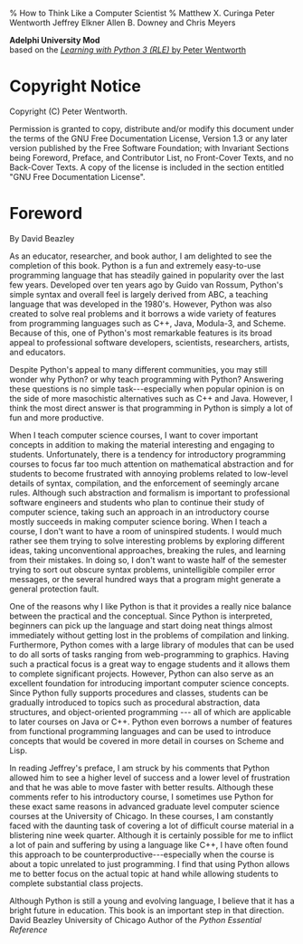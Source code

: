 % How to Think Like a Computer Scientist
% Matthew X. Curinga
  Peter Wentworth
  Jeffrey Elkner
  Allen B. Downey
  and Chris Meyers

**Adelphi University Mod**\
based on the [_Learning with Python 3 (RLE)_ by Peter Wentworth](http://openbookproject.net/thinkcs/python/english3e/)


Copyright Notice
====================

Copyright (C) Peter Wentworth.

Permission is granted to copy, distribute and/or modify this document
under the terms of the GNU Free Documentation License, Version 1.3
or any later version published by the Free Software Foundation;
with Invariant Sections being Foreword, Preface, and Contributor List, no
Front-Cover Texts, and no Back-Cover Texts.  A copy of the license is
included in the section entitled "GNU Free Documentation License".

Foreword
===================

By David Beazley

As an educator, researcher, and book author, I am delighted to see the
completion of this book. Python is a fun and extremely easy-to-use programming
language that has steadily gained in popularity over the last few years.
Developed over ten years ago by Guido van Rossum, Python's simple syntax and
overall feel is largely derived from ABC, a teaching language that was
developed in the 1980's. However, Python was also created to solve real
problems and it borrows a wide variety of features from programming languages
such as C++, Java, Modula-3, and Scheme. Because of this, one of Python's most
remarkable features is its broad appeal to professional software developers,
scientists, researchers, artists, and educators.

Despite Python's appeal to many different communities, you may still wonder why
Python? or why teach programming with Python? Answering these questions is no
simple task---especially when popular opinion is on the side of more
masochistic alternatives such as C++ and Java.  However, I think the most
direct answer is that programming in Python is simply a lot of fun and more
productive.

When I teach computer science courses, I want to cover important concepts in
addition to making the material interesting and engaging to students.
Unfortunately, there is a tendency for introductory programming courses to
focus far too much attention on mathematical abstraction and for students to
become frustrated with annoying problems related to low-level details of
syntax, compilation, and the enforcement of seemingly arcane rules. Although
such abstraction and formalism is important to professional software engineers
and students who plan to continue their study of computer science, taking such
an approach in an introductory course mostly succeeds in making computer
science boring. When I teach a course, I don't want to have a room of
uninspired students. I would much rather see them trying to solve interesting
problems by exploring different ideas, taking unconventional approaches,
breaking the rules, and learning from their mistakes. In doing so, I don't want
to waste half of the semester trying to sort out obscure syntax problems,
unintelligible compiler error messages, or the several hundred ways that a
program might generate a general protection fault.

One of the reasons why I like Python is that it provides a really nice balance
between the practical and the conceptual. Since Python is interpreted,
beginners can pick up the language and start doing neat things almost
immediately without getting lost in the problems of compilation and linking.
Furthermore, Python comes with a large library of modules that can be used to
do all sorts of tasks ranging from web-programming to graphics. Having such a
practical focus is a great way to engage students and it allows them to
complete significant projects. However, Python can also serve as an excellent
foundation for introducing important computer science concepts. Since Python
fully supports procedures and classes, students can be gradually introduced to
topics such as procedural abstraction, data structures, and object-oriented
programming --- all of which are applicable to later courses on Java or C++.
Python even borrows a number of features from functional programming languages
and can be used to introduce concepts that would be covered in more detail in
courses on Scheme and Lisp.

In reading Jeffrey's preface, I am struck by his comments that Python allowed
him to see a higher level of success and a lower level of frustration and that
he was able to move faster with better results.  Although these comments refer
to his introductory course, I sometimes use Python for these exact same reasons
in advanced graduate level computer science courses at the University of
Chicago. In these courses, I am constantly faced with the daunting task of
covering a lot of difficult course material in a blistering nine week quarter.
Although it is certainly possible for me to inflict a lot of pain and suffering
by using a language like C++, I have often found this approach to be
counterproductive---especially when the course is about a topic unrelated to
just programming. I find that using Python allows me to better focus on the
actual topic at hand while allowing students to complete substantial class
projects.

Although Python is still a young and evolving language, I believe that it has a
bright future in education. This book is an important step in that direction.
David Beazley University of Chicago Author of the *Python Essential Reference*
